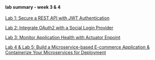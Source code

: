 #### lab summary - week 3 & 4


[Lab 1: Secure a REST API with JWT Authentication](./social-jwt)


[Lab 2: Integrate OAuth2 with a Social Login Provider](./social-auth)


[Lab 3: Monitor Application Health with Actuator Enpoint](./social-jwt)


[Lab 4 & Lab 5: Build a Microservice-based E-commerce Application &  Containerize Your Microservices for Deployment](./micro-ecommerce)


